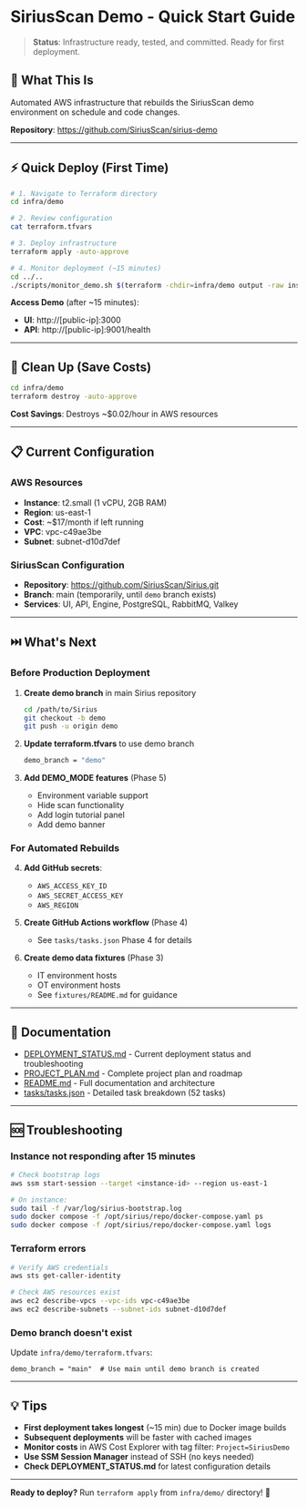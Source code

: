 # SiriusScan Demo - Quick Start Guide

> **Status**: Infrastructure ready, tested, and committed. Ready for first deployment.

## 🎯 What This Is

Automated AWS infrastructure that rebuilds the SiriusScan demo environment on schedule and code changes.

**Repository**: https://github.com/SiriusScan/sirius-demo

---

## ⚡ Quick Deploy (First Time)

```bash
# 1. Navigate to Terraform directory
cd infra/demo

# 2. Review configuration
cat terraform.tfvars

# 3. Deploy infrastructure
terraform apply -auto-approve

# 4. Monitor deployment (~15 minutes)
cd ../..
./scripts/monitor_demo.sh $(terraform -chdir=infra/demo output -raw instance_public_ip)
```

**Access Demo** (after ~15 minutes):
- **UI**: http://[public-ip]:3000
- **API**: http://[public-ip]:9001/health

---

## 🧹 Clean Up (Save Costs)

```bash
cd infra/demo
terraform destroy -auto-approve
```

**Cost Savings**: Destroys ~$0.02/hour in AWS resources

---

## 📋 Current Configuration

### AWS Resources
- **Instance**: t2.small (1 vCPU, 2GB RAM)
- **Region**: us-east-1
- **Cost**: ~$17/month if left running
- **VPC**: vpc-c49ae3be
- **Subnet**: subnet-d10d7def

### SiriusScan Configuration
- **Repository**: https://github.com/SiriusScan/Sirius.git  
- **Branch**: main (temporarily, until `demo` branch exists)
- **Services**: UI, API, Engine, PostgreSQL, RabbitMQ, Valkey

---

## ⏭️ What's Next

### Before Production Deployment
1. **Create demo branch** in main Sirius repository
   ```bash
   cd /path/to/Sirius
   git checkout -b demo
   git push -u origin demo
   ```

2. **Update terraform.tfvars** to use demo branch
   ```bash
   demo_branch = "demo"
   ```

3. **Add DEMO_MODE features** (Phase 5)
   - Environment variable support
   - Hide scan functionality
   - Add login tutorial panel
   - Add demo banner

### For Automated Rebuilds
4. **Add GitHub secrets**:
   - `AWS_ACCESS_KEY_ID`
   - `AWS_SECRET_ACCESS_KEY`
   - `AWS_REGION`

5. **Create GitHub Actions workflow** (Phase 4)
   - See `tasks/tasks.json` Phase 4 for details

6. **Create demo data fixtures** (Phase 3)
   - IT environment hosts
   - OT environment hosts
   - See `fixtures/README.md` for guidance

---

## 📖 Documentation

- [DEPLOYMENT_STATUS.md](DEPLOYMENT_STATUS.md) - Current deployment status and troubleshooting
- [PROJECT_PLAN.md](PROJECT_PLAN.md) - Complete project plan and roadmap
- [README.md](README.md) - Full documentation and architecture
- [tasks/tasks.json](tasks/tasks.json) - Detailed task breakdown (52 tasks)

---

## 🆘 Troubleshooting

### Instance not responding after 15 minutes

```bash
# Check bootstrap logs
aws ssm start-session --target <instance-id> --region us-east-1

# On instance:
sudo tail -f /var/log/sirius-bootstrap.log
sudo docker compose -f /opt/sirius/repo/docker-compose.yaml ps
sudo docker compose -f /opt/sirius/repo/docker-compose.yaml logs
```

### Terraform errors

```bash
# Verify AWS credentials
aws sts get-caller-identity

# Check AWS resources exist
aws ec2 describe-vpcs --vpc-ids vpc-c49ae3be
aws ec2 describe-subnets --subnet-ids subnet-d10d7def
```

### Demo branch doesn't exist

Update `infra/demo/terraform.tfvars`:
```
demo_branch = "main"  # Use main until demo branch is created
```

---

## 💡 Tips

- **First deployment takes longest** (~15 min) due to Docker image builds
- **Subsequent deployments** will be faster with cached images
- **Monitor costs** in AWS Cost Explorer with tag filter: `Project=SiriusDemo`
- **Use SSM Session Manager** instead of SSH (no keys needed)
- **Check DEPLOYMENT_STATUS.md** for latest configuration details

---

**Ready to deploy?** Run `terraform apply` from `infra/demo/` directory! 🚀

